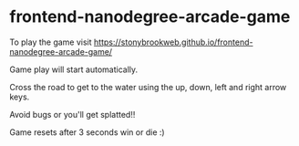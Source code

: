 frontend-nanodegree-arcade-game
===============================

To play the game visit https://stonybrookweb.github.io/frontend-nanodegree-arcade-game/

Game play will start automatically.

Cross the road to get to the water using the up, down, left and right arrow keys.

Avoid bugs or you'll get splatted!!

Game resets after 3 seconds win or die :)
